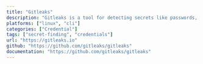 ```yaml
---
title: "Gitleaks"
description: "Gitleaks is a tool for detecting secrets like passwords, API keys, and tokens in git repos, files, and whatever else you wanna throw at it via stdin."
platforms: ["linux", "cli"]
categories: ["Credential"]
tags: ["secret-finding", "credentials"]
url: "https://gitleaks.io"
github: "https://github.com/gitleaks/gitleaks"
documentation: "https://github.com/gitleaks/gitleaks"
---
```

